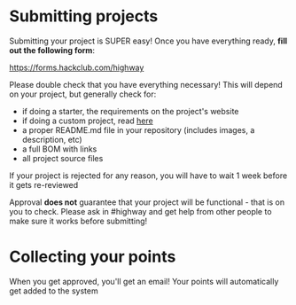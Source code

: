 # Submitting projects

Submitting your project is SUPER easy! Once you have everything ready, **fill out the following form**:

https://forms.hackclub.com/highway

Please double check that you have everything necessary! This will depend on your project, but generally check for:

- if doing a starter, the requirements on the project's website
- if doing a custom project, read [here](/advanced/submitting)
- a proper README.md file in your repository (includes images, a description, etc)
- a full BOM with links
- all project source files

If your project is rejected for any reason, you will have to wait 1 week before it gets re-reviewed

Approval **does not** guarantee that your project will be functional - that is on you to check. Please ask in #highway and get help from other people to make sure it works before submitting!

# Collecting your points

When you get approved, you'll get an email! Your points will automatically get added to the system

<!-- To check your points, go to #highway and run /checkpoints! -->